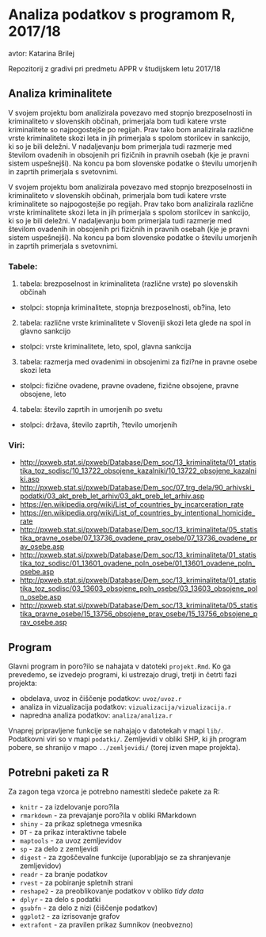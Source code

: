 # Analiza podatkov s programom R, 2017/18

avtor: Katarina Brilej

Repozitorij z gradivi pri predmetu APPR v študijskem letu 2017/18

## Analiza kriminalitete

V svojem projektu bom analizirala povezavo med stopnjo brezposelnosti in kriminaliteto v slovenskih občinah, primerjala bom tudi katere vrste kriminalitete so najpogostejše po regijah. Prav tako bom analizirala različne vrste kriminalitete skozi leta in jih primerjala s spolom storilcev in sankcijo, ki so je bili deležni.
V nadaljevanju bom primerjala tudi razmerje med številom ovadenih in obsojenih pri fizičnih in pravnih osebah (kje je pravni sistem uspešnejši). Na koncu pa bom slovenske podatke o številu umorjenih in zaprtih primerjala s svetovnimi. 

V svojem projektu bom analizirala povezavo med stopnjo brezposelnosti in kriminaliteto v slovenskih občinah, primerjala bom tudi katere vrste kriminalitete so najpogostejše po regijah. Prav tako bom analizirala različne vrste kriminalitete skozi leta in jih primerjala s spolom storilcev in sankcijo, ki so je bili deležni.
V nadaljevanju bom primerjala tudi razmerje med številom ovadenih in obsojenih pri fizičnih in pravnih osebah (kje je pravni sistem uspešnejši). Na koncu pa bom slovenske podatke o številu umorjenih in zaprtih primerjala s svetovnimi. 

### Tabele:
1. tabela: brezposelnost in kriminaliteta (različne vrste) po slovenskih občinah
* stolpci: stopnja kriminalitete, stopnja brezposelnosti, ob?ina, leto
2. tabela: različne vrste kriminalitete v Sloveniji skozi leta glede na spol in glavno sankcijo 
* stolpci: vrste kriminalitete, leto, spol, glavna sankcija
3. tabela: razmerja med ovadenimi in obsojenimi za fizi?ne in pravne osebe skozi leta
* stolpci: fizične ovadene, pravne ovadene, fizične obsojene, pravne obsojene, leto
4. tabela: število zaprtih in umorjenih po svetu
* stolpci: država, število zaprtih, ?tevilo umorjenih

### Viri:
* http://pxweb.stat.si/pxweb/Database/Dem_soc/13_kriminaliteta/01_statistika_toz_sodisc/10_13722_obsojene_kazalniki/10_13722_obsojene_kazalniki.asp
* http://pxweb.stat.si/pxweb/Database/Dem_soc/07_trg_dela/90_arhivski_podatki/03_akt_preb_let_arhiv/03_akt_preb_let_arhiv.asp
* https://en.wikipedia.org/wiki/List_of_countries_by_incarceration_rate
* https://en.wikipedia.org/wiki/List_of_countries_by_intentional_homicide_rate
* http://pxweb.stat.si/pxweb/Database/Dem_soc/13_kriminaliteta/05_statistika_pravne_osebe/07_13736_ovadene_prav_osebe/07_13736_ovadene_prav_osebe.asp
* http://pxweb.stat.si/pxweb/Database/Dem_soc/13_kriminaliteta/01_statistika_toz_sodisc/01_13601_ovadene_poln_osebe/01_13601_ovadene_poln_osebe.asp
* http://pxweb.stat.si/pxweb/Database/Dem_soc/13_kriminaliteta/01_statistika_toz_sodisc/03_13603_obsojene_poln_osebe/03_13603_obsojene_poln_osebe.asp
* http://pxweb.stat.si/pxweb/Database/Dem_soc/13_kriminaliteta/05_statistika_pravne_osebe/15_13756_obsojene_prav_osebe/15_13756_obsojene_prav_osebe.asp

## Program

Glavni program in poro?ilo se nahajata v datoteki `projekt.Rmd`. Ko ga prevedemo,
se izvedejo programi, ki ustrezajo drugi, tretji in četrti fazi projekta:

* obdelava, uvoz in čiščenje podatkov: `uvoz/uvoz.r`
* analiza in vizualizacija podatkov: `vizualizacija/vizualizacija.r`
* napredna analiza podatkov: `analiza/analiza.r`

Vnaprej pripravljene funkcije se nahajajo v datotekah v mapi `lib/`. Podatkovni
viri so v mapi `podatki/`. Zemljevidi v obliki SHP, ki jih program pobere, se
shranijo v mapo `../zemljevidi/` (torej izven mape projekta).

## Potrebni paketi za R

Za zagon tega vzorca je potrebno namestiti sledeče pakete za R:

* `knitr` - za izdelovanje poro?ila
* `rmarkdown` - za prevajanje poro?ila v obliki RMarkdown
* `shiny` - za prikaz spletnega vmesnika
* `DT` - za prikaz interaktivne tabele
* `maptools` - za uvoz zemljevidov
* `sp` - za delo z zemljevidi
* `digest` - za zgoščevalne funkcije (uporabljajo se za shranjevanje zemljevidov)
* `readr` - za branje podatkov
* `rvest` - za pobiranje spletnih strani
* `reshape2` - za preoblikovanje podatkov v obliko *tidy data*
* `dplyr` - za delo s podatki
* `gsubfn` - za delo z nizi (čiščenje podatkov)
* `ggplot2` - za izrisovanje grafov
* `extrafont` - za pravilen prikaz šumnikov (neobvezno)
